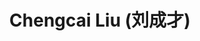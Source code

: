 ---
# Display name
title: $%phd_2020_10$ Chengcai Liu (刘成才)

# Is this the primary user of the site?
superuser: false

user_groups: ["PhD Students"]

role:

organizations:
- name:  2021 to Now, Co-supervised with [Prof. Wu](http://sai.jlu.edu.cn/info/1094/2443.htm)
- name:  School of Mathematics

interests:


highlight_name: false
---